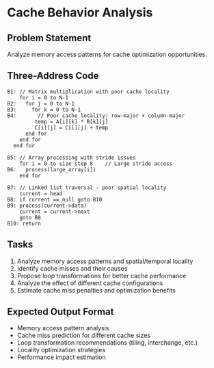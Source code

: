 # Cache Behavior Analysis

## Problem Statement
Analyze memory access patterns for cache optimization opportunities.

## Three-Address Code
```
B1: // Matrix multiplication with poor cache locality
    for i = 0 to N-1
B2:   for j = 0 to N-1
B3:     for k = 0 to N-1
B4:       // Poor cache locality: row-major × column-major
         temp = A[i][k] * B[k][j]
         C[i][j] = C[i][j] + temp
      end for
    end for
  end for

B5: // Array processing with stride issues
    for i = 0 to size step 8    // Large stride access
B6:   process(large_array[i])
    end for

B7: // Linked list traversal - poor spatial locality
    current = head
B8: if current == null goto B10
B9: process(current->data)
    current = current->next
    goto B8
B10: return
```

## Tasks
1. Analyze memory access patterns and spatial/temporal locality
2. Identify cache misses and their causes
3. Propose loop transformations for better cache performance
4. Analyze the effect of different cache configurations
5. Estimate cache miss penalties and optimization benefits

## Expected Output Format
- Memory access pattern analysis
- Cache miss prediction for different cache sizes
- Loop transformation recommendations (tiling, interchange, etc.)
- Locality optimization strategies
- Performance impact estimation